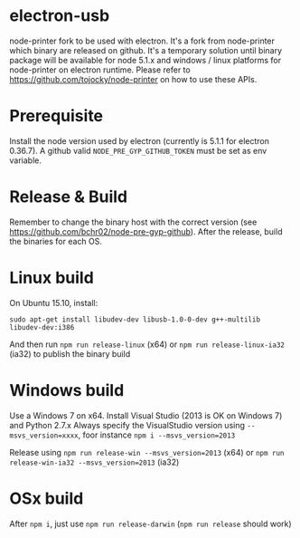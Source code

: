 # electron-usb
node-printer fork to be used with electron. It's a fork from node-printer which binary are released on github.
It's a temporary solution until binary package will be available for node 5.1.x and
windows / linux platforms for node-printer on electron runtime. Please refer to https://github.com/tojocky/node-printer on
how to use these APIs.

# Prerequisite
Install the node version used by electron (currently is 5.1.1 for electron 0.36.7).
A github valid `NODE_PRE_GYP_GITHUB_TOKEN` must be set as env variable.

# Release & Build
Remember to change the binary host with the correct version (see https://github.com/bchr02/node-pre-gyp-github).
After the release, build the binaries for each OS.

# Linux build
On Ubuntu 15.10, install:
```
sudo apt-get install libudev-dev libusb-1.0-0-dev g++-multilib libudev-dev:i386
```
And then run `npm run release-linux` (x64) or `npm run release-linux-ia32` (ia32) to publish
the binary build

# Windows build
Use a  Windows 7 on x64. Install Visual Studio (2013 is OK on Windows 7) and Python 2.7.x
Always specify the VisualStudio version using `--msvs_version=xxxx`, foor instance
`npm i --msvs_version=2013`

Release using  `npm run release-win --msvs_version=2013` (x64) or `npm run release-win-ia32 --msvs_version=2013` (ia32)

# OSx build
After `npm i`, just use `npm run release-darwin` (`npm run release` should work)
